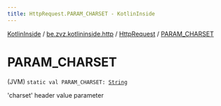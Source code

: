 ```yaml
---
title: HttpRequest.PARAM_CHARSET - KotlinInside
---
```


[KotlinInside](../../index.html) / [be.zvz.kotlininside.http](../index.html) / [HttpRequest](index.html) / [PARAM_CHARSET](./-p-a-r-a-m_-c-h-a-r-s-e-t.html)

# PARAM_CHARSET

(JVM) `static val PARAM_CHARSET: `[`String`](https://kotlinlang.org/api/latest/jvm/stdlib/kotlin/-string/index.html)

'charset' header value parameter

